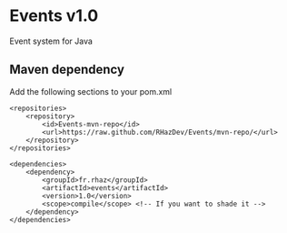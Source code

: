 # Events v1.0

Event system for Java

## Maven dependency

Add the following sections to your pom.xml

```
<repositories>
	<repository>
		<id>Events-mvn-repo</id>
		<url>https://raw.github.com/RHazDev/Events/mvn-repo/</url>
	</repository>
</repositories>

<dependencies>
	<dependency>
		<groupId>fr.rhaz</groupId>
		<artifactId>events</artifactId>
		<version>1.0</version>
		<scope>compile</scope> <!-- If you want to shade it -->
	</dependency>
</dependencies>
```